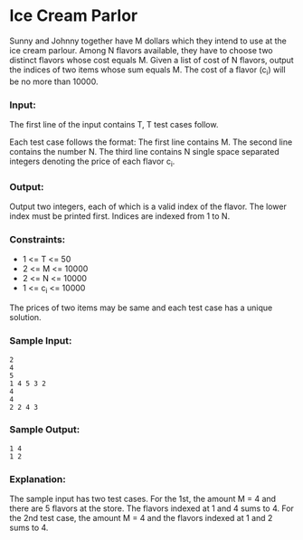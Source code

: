 Ice Cream Parlor
=================

Sunny and Johnny together have M dollars which they intend to use at the ice cream parlour. Among N flavors available, they have to choose two distinct flavors whose cost equals M. Given a list of cost of N flavors, output the indices of two items whose sum equals M. The cost of a flavor (c<sub>i</sub>) will be no more than 10000.

### Input:

The first line of the input contains T, T test cases follow. 

Each test case follows the format: The first line contains M. The second line contains the number N. The third line contains N single space separated integers denoting the price of each flavor c<sub>i</sub>.

### Output:

Output two integers, each of which is a valid index of the flavor. The lower index must be printed first. Indices are indexed from 1 to N.

### Constraints:

* 1 <= T <= 50
* 2 <= M <= 10000
* 2 <= N <= 10000
* 1 <= c<sub>i</sub> <= 10000

The prices of two items may be same and each test case has a unique solution.

### Sample Input:

    2
    4
    5
    1 4 5 3 2
    4
    4
    2 2 4 3

### Sample Output:

    1 4
    1 2

### Explanation:

The sample input has two test cases. For the 1st, the amount M = 4 and there are 5 flavors at the store. The flavors indexed at 1 and 4 sums to 4. 
For the 2nd test case, the amount M = 4 and the flavors indexed at 1 and 2 sums to 4.